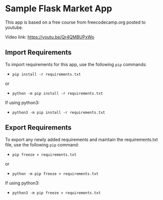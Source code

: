 # Sample Flask Market App

This app is based on a free course from freecodecamp.org posted to youtube.

Video link: https://youtu.be/Qr4QMBUPxWo

## Import Requirements

To import requirements for this app, use the following `pip` commands:

- `pip install -r requirements.txt`

or

- `python -m pip install -r requirements.txt`

If using python3:
- `python3 -m pip install -r requirements.txt`

## Export Requirements

To export any newly added requirements and maintain the requirements.txt file, use the following `pip` command:

- `pip freeze > requirements.txt`

or

- `python -m pip freeze > requirements.txt`

If using python3:
- `python3 -m pip freeze > requirements.txt`